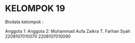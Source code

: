 # KELOMPOK 19
 
Biodata kelompok : 

Anggota 1:                               Anggota 2:
Muhammad Aufa Zaikra                     T. Farhan Syah
2208107010070                            2208107010090     
